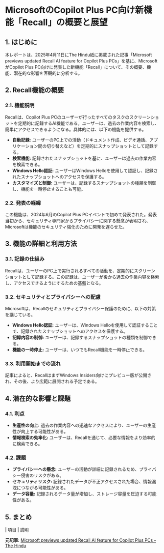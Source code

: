 # MicrosoftのCopilot Plus PC向け新機能「Recall」の概要と展望

## 1. はじめに

本レポートは、2025年4月11日にThe Hindu紙に掲載された記事「Microsoft previews updated Recall AI feature for Copilot Plus PCs」を基に、MicrosoftがCopilot Plus PC向けに発表した新機能「Recall」について、その概要、機能、潜在的な影響を客観的に分析する。

## 2. Recall機能の概要

### 2.1. 機能説明

Recallは、Copilot Plus PCのユーザーが行ったすべてのタスクのスクリーンショットを定期的に記録するAI機能である。ユーザーは、過去の作業内容を検索し、簡単にアクセスできるようになる。具体的には、以下の機能を提供する。

* **自動記録:** ユーザーのPC上での活動（ドキュメント作成、ビデオ通話、アプリケーション間の切り替えなど）を定期的にスナップショットとして記録する。
* **検索機能:** 記録されたスナップショットを基に、ユーザーは過去の作業内容を検索できる。
* **Windows Hello認証:** ユーザーはWindows Helloを使用して認証し、記録されたスナップショットへのアクセスを保護する。
* **カスタマイズと制御:** ユーザーは、記録するスナップショットの種類を制御し、機能を一時停止することも可能。

### 2.2. 発表の経緯

この機能は、2024年6月のCopilot Plus PCイベントで初めて発表された。発表当初から、セキュリティ専門家からプライバシーに関する懸念が表明され、Microsoftは機能のセキュリティ強化のために開発を遅らせた。

## 3. 機能の詳細と利用方法

### 3.1. 記録の仕組み

Recallは、ユーザーのPC上で実行されるすべての活動を、定期的にスクリーンショットとして記録する。この記録は、ユーザーが後から過去の作業内容を検索し、アクセスできるようにするための基盤となる。

### 3.2. セキュリティとプライバシーへの配慮

Microsoftは、Recallのセキュリティとプライバシー保護のために、以下の対策を講じている。

* **Windows Hello認証:** ユーザーは、Windows Helloを使用して認証することで、記録されたスナップショットへのアクセスを保護する。
* **記録内容の制御:** ユーザーは、記録するスナップショットの種類を制御できる。
* **機能の一時停止:** ユーザーは、いつでもRecall機能を一時停止できる。

### 3.3. 利用開始までの流れ

記事によると、RecallはまずWindows Insiders向けにプレビュー版が公開され、その後、より広範に展開される予定である。

## 4. 潜在的な影響と課題

### 4.1. 利点

* **生産性の向上:** 過去の作業内容への迅速なアクセスにより、ユーザーの生産性が向上する可能性がある。
* **情報検索の効率化:** ユーザーは、Recallを通じて、必要な情報をより効率的に検索できる。

### 4.2. 課題

* **プライバシーへの懸念:** ユーザーの活動が詳細に記録されるため、プライバシー侵害のリスクがある。
* **セキュリティリスク:** 記録されたデータが不正アクセスされた場合、情報漏洩につながる可能性がある。
* **データ容量:** 記録されるデータ量が増加し、ストレージ容量を圧迫する可能性がある。

## 5. まとめ

| 項目 | 説明 

**元記事:** [
 Microsoft previews updated Recall AI feature for Copilot Plus PCs - The Hindu
](https://www.thehindu.com/sci-tech/technology/microsoft-previews-updated-recall-ai-feature-for-copilot-plus-pcs/article69438662.ece)